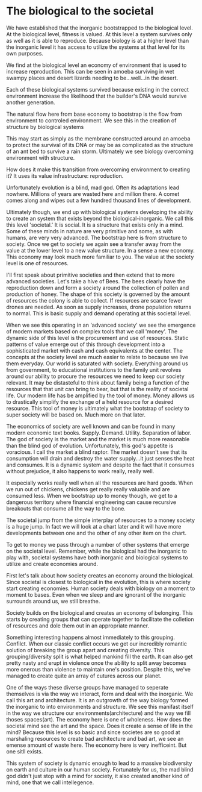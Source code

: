 # The biological to the societal

We have established that the inorganic bootstrapped to the biological level.  At the biological level, fitness is valued.  At this level a system survives only as well as it is able to reproduce.  Because biology is at a higher level than the inorganic level it has access to utilize the systems at that level for its own purposes.

We find at the biological level an economy of environment that is used to increase reproduction.  This can be seen in amoeba surviving in wet swampy places and desert lizards needing to be...well...in the desert.

Each of these biological systems survived because existing in the correct environment increase the likelihood that the builder's DNA would survive another generation.

The natural flow here from base economy to bootstrap is the flow from environment to controled environment.  We see this in the creation of structure by biological systems

This may start as simply as the membrane constructed around an amoeba to protect the survival of its DNA or may be as complicated as the structure of an ant bed to survive a rain storm. Ultimately we see biology overcoming environment with structure.

How does it make this transition from overcoming environment to creating it?  It uses its value infrastructure: reproduction.

Unfortunately evolution is a blind, mad god.  Often its adaptations lead nowhere.  Millions of years are wasted here and million there.  A comet comes along and wipes out a few hundred thousand lines of development.

Ultimately though, we end up with biological systems developing the ability to create an system that exists beyond the biological-inorganic.  We call this this level 'societal.'  It is social.  It is a structure that exists only in a mind.  Some of these minds in nature are very primitive and some, as with humans, are very very advanced.  The bootstrap here is from structure to society.  Once we get to society we again see a transfer away from the value at the lower level to a new value structure.  In a sense a new economy.  This economy may look much more familiar to you.  The value at the society level is one of resources.

I'll first speak about primitive societies and then extend that to more advanced societies.  Let's take a hive of Bees.  The bees clearly have the reproduction down and form a society around the collection of pollen and production of honey.  The shape of this society is governed by the amount of resources the colony is able to collect.  If resources are scarce fewer drones are needed.  As soon as supply increases, drone population returns to normal.  This is basic supply and demand operating at this societal level.

When we see this operating in an 'advanced society' we see the emergence of modern markets based on complex tools that we call 'money'.  The dynamic side of this level is the procurement and use of resources.  Static patterns of value emerge out of this through development into a sophisticated market with cash and cash equivalents at the center. The concepts at the society level are much easier to relate to because we live them everyday.  Our world is saturated with society.  Everything around us from government, to educational institutions to the family unit revolves around our ability to procure the resources we need to keep our society relevant.  It may be distasteful to think about family being a function of the resources that that unit can bring to bear, but that is the reality of societal life.  Our modern life has be amplified by the tool of money.  Money allows us to drastically simplify the exchange of a held resource for a desired resource.  This tool of money is ultimately what the bootstrap of society to super society will be based on. Much more on that later.

The economics of society are well known and can be found in many modern economic text books.  Supply. Demand. Utility. Separation of labor.  The god of society is the market and the market is much more reasonable than the blind god of evolution. Unfortunately, this god's appetite is voracious.  I call the market a blind raptor.  The market doesn't see that its consumption will drain and destroy the water supply...it just senses the heat and consumes.  It is a dynamic system and despite the fact that it consumes without prejudice, it also happens to work really, really well.

It especially works really well when all the resources are hard goods.  When we run out of chickens, chickens get really really valuable and are consumed less.  When we bootstrap up to money though, we get to a dangerous territory where financial engineering can cause recursive breakouts that consume all the way to the bone.

The societal jump from the simple interplay of resources to a money society is a huge jump.  In fact we will look at a chart later and it will have more developments between one and the other of any other item on the chart.

To get to money we pass through a number of other systems that emerge on the societal level.  Remember, while the biological had the inorganic to play with, societal systems have both inorganic and biological systems to utilize and create economies around.

First let's talk about how society creates an economy around the biological.  Since societal is closest to biological in the evolution, this is where society start creating economies.  Human society deals with biology on a moment to moment to bases.  Even when we sleep and are ignorant of the inorganic surrounds around us, we still breathe.

Society builds on the biological and creates an economy of belonging.  This starts by creating groups that can operate together to facilitate the colletion of resources and dole them out in an appropriate manner.

Something interesting happens almost immediately to this grouping.  Confilct.  When our classic conflict occurs we get our incredibly romantic solution of breaking the group apart and creating diversity.  This grouping/diversity split is what helped mankind fill the earth.  It can also get pretty nasty and erupt in violence once the ability to split away becomes more onerous than violence to maintain one's position.  Despite this, we've managed to create quite an array of cutures across our planet.

One of the ways these diverse groups have managed to seperate themselves is via the way we interact, form and deal with the inorganic.  We call this art and architecture.  It is an outgrowth of the way biology formed the inorganic to into environments and structure.  We see this manifast itself in the way we structure our environments(architecture) and the way we fill thoses spaces(art).  The economy here is one of wholeness.  How does the societal mind see the art and the space.  Does it create a sense of life in the mind?  Because this level is so basic and since societes are so good at marshaling resources to create bad architecture and bad art, we see an emense amount of waste here.  The economy here is very inefficeint.  But one sitll exists.

This system of society is dynamic enough to lead to a massive biodiversity on earth and culture in our human society.  Fortunately for us, the mad blind god didn't just stop with a mind for society, it also created another kind of mind, one that we call intellegence.
